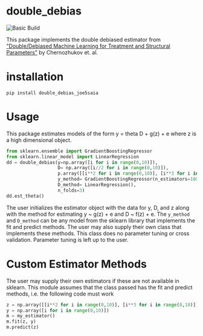 # double_debias
![Basic Build](https://github.com/joe5saia/double_debias/workflows/Double_Debias/badge.svg)


This package implements the double debiased estimator from ["Double/Debiased Machine Learning for Treatment and Structural Parameters"](https://economics.mit.edu/files/12538)
by Chernozhukov et. al. 

# installation 
`pip install double_debias_joe5saia`

# Usage
This package estimates models of the form y = theta D + g(z) + e where z is a high dimensional object. 

```python
from sklearn.ensemble import GradientBoostingRegressor
from sklearn.linear_model import LinearRegression
dd = double_debias(y=np.array([i for i in range(0,10)]), 
                   D= np.array([i//2 for i in range(0,10)]),
                   p.array([[i**2 for i in range(0,10)], [i**3 for i in range(0,10)]]).transpose(),
                   y_method= GradientBoostingRegressor(n_estimators=1000),
                   D_method= LinearRegression(),
                   n_folds=3)
dd.est_theta()
```

The user initializes the estimator object with the data for y, D, and z along with the method for estimating y ~ g(z) + e and D ~ f(z) + e. 
The `y_method` and `D_method` can be any model from the sklearn library that implements the fit and predict methods. The user may also supply their 
own class that implements these methods. This class does no parameter tuning or cross validation. Parameter tuning is left up to the user. 


# Custom Estimator Methods
The user may supply their own estimators if these are not available in sklearn. This module assumes that the class passed has the fit and predict methods, i.e. the following 
code must work
```python
z = np.array([[i**2 for i in range(0,10)], [i**3 for i in range(0,10)]]).transpose()
y = np.array([i for i in range(0,10)])
m = my_estimator()
m.fit(z, y)
m.predict(z)
```
